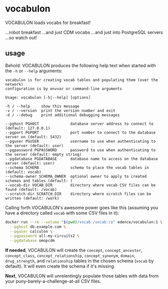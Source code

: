 # vocabulon

VOCABULON loads vocabs for breakfast!

...robot breakfast ...and just CDM vocabs ...and just into PostgreSQL servers ...so watch out!

## usage

Behold: VOCABULON produces the following help text when started with the `-h` or `--help` arguments:

```
vocabulon is for creating vocab tables and populating them (over the network)
configuration is by envvar or command-line arguments

Usage: vocabulon [-h|--help] [options]

-h / --help     show this message
-v / --version  print the version number and exit
-d / --debug    print additional debugging messages

--pghost PGHOST              database server address to connect to (default: 127.0.0.1)
--pgport PGPORT              port number to connect to the database server on (default: 5432)
--pguser PGUSER              username to use when authenticating to the server (default: user)
--pgpassword PGPASSWORD      password to use when authenticating to the server (default: empty string)
--pgdatabase PGDATABASE      database name to access on the database server (default: user)
--schema SCHEMA              schema to place the vocab tables in (default: vocab)
--schema-owner SCHEMA_OWNER  optional owner to apply to created schemas and tables (default: )
--vocab-dir VOCAB_DIR        directory where vocab CSV files can be found (default: /vocab)
--scratch-dir SCRATCH_DIR    directory where scratch files can be written (default: /work)
```

Calling forth VOCABULON's awesome power goes like this (assuming you have a directory called `vocab` with some CSV files in it):

```sh
docker run --rm --volume "$(pwd)/vocab:/vocab:ro" edence/vocabulon:1 \
  --pghost db.example.com \
  --pguser calculon \
  --pgpassword all-my-circuits2 \
  --pgdatabase omopcdm
```

**If needed**, VOCABULON will create the `concept`, `concept_ancestor`, `concept_class`, `concept_relationship`, `concept_synonym`, `domain`, `drug_strength`, and `relationship` tables in the chosen schema (`vocab` by default). It will even create the schema if it's missing.

**Next**, VOCABULON will unrelentingly populate those tables with data from your puny-barely-a-challenge-at-all CSV files.
